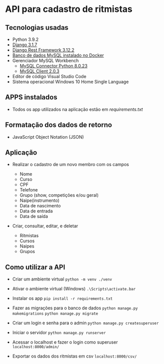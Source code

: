 # API para cadastro de ritmistas

## Tecnologias usadas
* Python 3.9.2
* [Django 3.1.7](https://docs.djangoproject.com/en/3.1/topics/install/)
* [Django Rest Framework 3.12.2](https://www.django-rest-framework.org/)
* [Banco de dados MySQL instalado no Docker](https://hub.docker.com/_/mysql)
* Gerenciador MySQL Workbench
    * [MySQL Connector Python 8.0.23](https://pypi.org/project/mysql-connector-python/)
    * [MySQL Client 2.0.3](https://pypi.org/project/mysqlclient/)
* Editor de código Visual Studio Code
* Sistema operacional Windows 10 Home Single Language

## APPS instalados
* Todos os app utilizados na aplicação estão em _requirements.txt_

## Formatação dos dados de retorno
* JavaScript Object Notation (JSON)

## Aplicação
* Realizar o cadastro de um novo membro com os campos
    * Nome
    * Curso
    * CPF
    * Telefone
    * Grupo (show, competições e/ou geral)
    * Naipe(instrumento)
    * Data de nascimento
    * Data de entrada
    * Data de saída

* Criar, consultar, editar, e deletar
    * Ritmistas
    * Cursos
    * Naipes
    * Grupos

## Como utilizar a API
* Criar um ambiente virtual
`
python -m venv ./venv
`

* Ativar o ambiente virtual (Windows)
`
 .\Scripts\activate.bar
`

* Instalar os app
`
pip install -r requirements.txt
`

* Fazer as migrações para o banco de dados
`
python manage.py makemigrations
`
`
python manage.py migrate
`

* Criar um login e senha para o admin
`
python manage.py createsuperuser
`

* Iniciar o servidor
`
python manage.py runserver
`

* Acessar o localhost e fazer o login como superuser
`
localhost:8000/admin/
`

* Exportar os dados dos ritmistas em csv
`
localhost:8000/csv/
`